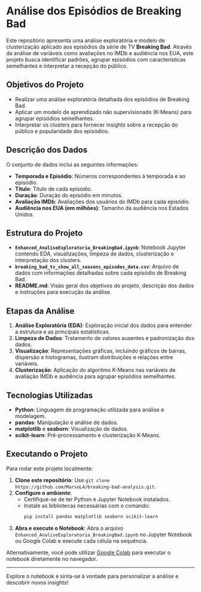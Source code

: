 
# Análise dos Episódios de Breaking Bad

Este repositório apresenta uma análise exploratória e modelo de clusterização aplicado aos episódios da série de TV **Breaking Bad**. Através da análise de variáveis como avaliações no IMDb e audiência nos EUA, este projeto busca identificar padrões, agrupar episódios com características semelhantes e interpretar a recepção do público.

## Objetivos do Projeto
- Realizar uma análise exploratória detalhada dos episódios de Breaking Bad.
- Aplicar um modelo de aprendizado não supervisionado (K-Means) para agrupar episódios semelhantes.
- Interpretar os clusters para fornecer insights sobre a recepção do público e popularidade dos episódios.

## Descrição dos Dados
O conjunto de dados inclui as seguintes informações:
- **Temporada e Episódio**: Números correspondentes à temporada e ao episódio.
- **Título**: Título de cada episódio.
- **Duração**: Duração do episódio em minutos.
- **Avaliação IMDb**: Avaliações dos usuários do IMDb para cada episódio.
- **Audiência nos EUA (em milhões)**: Tamanho da audiência nos Estados Unidos.

## Estrutura do Projeto
- **`Enhanced_AnaliseExploratoria_BreakingBad.ipynb`**: Notebook Jupyter contendo EDA, visualizações, limpeza de dados, clusterização e interpretação dos clusters.
- **`breaking_bad_tv_show_all_seasons_episodes_data.csv`**: Arquivo de dados com informações detalhadas sobre cada episódio de Breaking Bad.
- **README.md**: Visão geral dos objetivos do projeto, descrição dos dados e instruções para execução da análise.

## Etapas da Análise
1. **Análise Exploratória (EDA)**: Exploração inicial dos dados para entender a estrutura e as principais estatísticas.
2. **Limpeza de Dados**: Tratamento de valores ausentes e padronização dos dados.
3. **Visualização**: Representações gráficas, incluindo gráficos de barras, dispersão e histogramas, ilustram distribuições e relações entre variáveis.
4. **Clusterização**: Aplicação do algoritmo K-Means nas variáveis de avaliação IMDb e audiência para agrupar episódios semelhantes.

## Tecnologias Utilizadas
- **Python**: Linguagem de programação utilizada para análise e modelagem.
- **pandas**: Manipulação e análise de dados.
- **matplotlib** e **seaborn**: Visualização de dados.
- **scikit-learn**: Pré-processamento e clusterização K-Means.

## Executando o Projeto
Para rodar este projeto localmente:
1. **Clone este repositório**: Use `git clone https://github.com/MarsoL4/breaking-bad-analysis.git`.
2. **Configure o ambiente**:
   - Certifique-se de ter Python e Jupyter Notebook instalados.
   - Instale as bibliotecas necessárias com o comando:
     ```bash
     pip install pandas matplotlib seaborn scikit-learn
     ```
3. **Abra e execute o Notebook**: Abra o arquivo `Enhanced_AnaliseExploratoria_BreakingBad.ipynb` no Jupyter Notebook ou Google Colab e execute cada célula na sequência.

Alternativamente, você pode utilizar [Google Colab](https://colab.research.google.com/) para executar o notebook diretamente no navegador.

---

Explore o notebook e sinta-se à vontade para personalizar a análise e descobrir novos insights!
